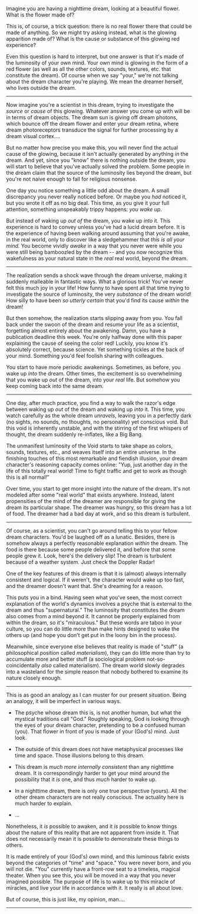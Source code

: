 
Imagine you are having a nighttime dream, looking at a beautiful flower. What
is the flower made of?

This is, of course, a trick question: there is no real flower there that could
be made of anything. So we might try asking instead, what is the glowing
apparition made of? What is the cause or substance of this glowing red
experience?

Even this question is hard to interpret, but one answer is that it's made of
the luminosity of your own mind. Your own mind is glowing in the form of a red
flower (as well as all the other colors, sounds, textures, etc. that constitute
the dream). Of course when we say "your," we're not talking about the dream 
character you're playing. We mean the dreamer herself, who lives outside the 
dream.

---

Now imagine you're a scientist in this dream, trying to investigate the *source* 
or *cause* of this glowing. Whatever answer you come up with will be in terms of
dream objects. The dream sun is giving off dream photons, which bounce off the
dream flower and enter your dream retina, where dream photoreceptors transduce
the signal for further processing by a dream visual cortex....

But no matter how precise you make this, you will never find the actual cause of 
the glowing, because it isn't actually generated by anything *in* the dream.
And yet, since you "know" there is nothing outside the dream, you will start to
believe that you've actually solved the problem. Some people in the dream claim
that the source of the luminosity lies beyond the dream, but you're not naive
enough to fall for religious nonsense.

One day you notice something a little odd about the dream. A small discrepancy 
you never really noticed before. Or maybe you *had* noticed it, but you wrote 
it off as no big deal. This time, as you give it your full attention, something 
unspeakably trippy happens: *you wake up*.

But instead of waking up *out of* the dream, you wake up *into* it. This
experience is hard to convey unless you've had a lucid dream before. It is the
experience of having been walking around assuming that you're awake, in the real 
world, only to discover like a sledgehammer that *this is all your mind.* You 
become vividly *awake* in a way that you never were while you were still being 
bamboozled by the dream -- and you now recognize this wakefulness as your natural 
state in the *real* real world, beyond the dream.

---

The realization sends a shock wave through the dream universe, making it
suddenly malleable in fantastic ways. What a glorious trick! You've never felt 
this much joy in your life! How funny to have spent all that time trying to
investigate the source of luminosity, the very *substance* of the dream world! 
How silly to have been *so utterly certain* that you'd find its cause *within* 
the dream!

But then somehow, the realization starts slipping away from you. You fall back
under the swoon of the dream and resume your life as a scientist, forgetting
almost entirely about the awakening. Damn, you have a publication deadline this
week. You're only halfway done with this paper explaining the cause of seeing
the color red! Luckily, you know it's absolutely correct, because science. Yet
something tickles at the back of your mind. Something you'd feel foolish sharing
with colleagues.

You start to have more periodic awakenings. Sometimes, as before, you wake up
*into* the dream. Other times, the excitement is so overwhelming that you wake
up *out* of the dream, into your *real* life. But somehow you keep coming back
into the same dream.

---

One day, after much practice, you find a way to walk the razor's edge between
waking up *out* of the dream and waking up *into* it. This time, you watch
carefully as the whole dream *unravels*, leaving you in a perfectly dark
(no sights, no sounds, no thoughts, no personality) yet conscious void. But this
void is inherently unstable, and with the stirring of the first whispers of
thought, the dream suddenly re-inflates, like a Big Bang.

The unmanifest luminosity of the Void starts to take shape as colors, sounds,
textures, etc., and weaves itself into an entire universe. In the finishing
touches of this most remarkable and fiendish illusion, your dream character's
reasoning capacity comes online: "Yup, just another day in the life of this
totally real world! Time to fight traffic and get to work as though this is
all normal!"

Over time, you start to get more insight into the nature of the dream. It's
not modeled after some "real world" that exists anywhere. Instead, latent
propensities of the mind of the dreamer are responsible for giving the dream its
particular shape. The dreamer was hungry, so this dream has a lot of food. The
dreamer had a bad day at work, and so this dream is turbulent.

---

Of course, as a scientist, you can't go around telling this to your fellow dream
characters. You'd be laughed off as a lunatic. Besides, there is somehow always 
a perfectly reasonable explanation *within* the dream. The food is there because
some people delivered it, and before that some people grew it. Look, here's the
delivery slip! The dream is turbulent because of a weather system. Just check
the Doppler Radar!

One of the key features of this dream is that it is (almost) always internally 
consistent and logical. If it weren't, the character would wake up too fast, and 
the dreamer doesn't want that. She's dreaming for a reason.

This puts you in a bind. Having seen what you've seen, the most correct
explanation of the world's dynamics involves a psyche that is external to the
dream and thus "supernatural." The luminosity that constitutes the dream also
comes from a mind beyond it. It cannot be properly explained from within the
dream, so it's "miraculous." But these words are taboo in your culture, so you
can do little more than make hints designed to wake the others up (and hope you
don't get put in the loony bin in the process).

Meanwhile, since everyone else believes that reality is made of "stuff"
(a philosophical position called *materialism*), they can do little more than
try to accumulate more and better stuff (a sociological problem 
not-so-coincidentally *also* called materialism). The dream world slowly 
degrades into a wasteland for the simple reason that nobody bothered to examine 
its nature closely enough.

---

This is as good an analogy as I can muster for our present situation. Being
an analogy, it will be imperfect in various ways.

* The psyche whose dream this is, is not another human, but what the mystical
traditions call "God." Roughly speaking, God is looking through the eyes of
your dream character, pretending to be a confused human (you). That flower in
front of you is made of your (God's) mind. Just look.

* The outside of this dream does not have metaphysical processes like time and
space. Those illusions belong to this dream.

* This dream is *much more internally consistent* than any nighttime dream.
It is correspondingly harder to get your mind around the possibility that it
*is* one, and thus *much* harder to wake up.

* In a nighttime dream, there is only one true perspective (yours). All the
other dream characters are not really conscious. The actuality here is much
harder to explain.

* ... 

Nonetheless, it *is* possible to awaken, and it *is* possible to know things 
about the nature of this reality that are not apparent from inside it. That
does not necessarily mean it is possible to demonstrate these things to others.

It is made entirely of your (God's) own mind, and this luminous fabric exists
beyond the categories of "time" and "space." You were never born, and you will
not die. "You" currently have a front-row seat to a timeless, magical theater. 
When you see this, you will be moved in a way that you never imagined possible. 
The purpose of life is to wake up to this miracle of miracles, and live your 
life in accordance with it. It really is all about love.

But of course, this is just like, my opinion, man....

---

